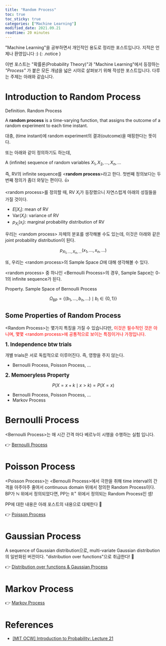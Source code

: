 ```yaml
---
title: "Random Process"
toc: true
toc_sticky: true
categories: ["Machine Learning"]
modified_date: 2021.09.21
readtime: 20 minutes
---
```


"Machine Learning"을 공부하면서 개인적인 용도로 정리한 포스트입니다. 지적은 언제나 환영입니다 :)
{: .notice }

이번 포스트는 "확률론(Probability Theory)"과 "Machine Learning"에서 등장하는 *"Process"* 가 붙은 모든 개념을 넓은 시야로 살펴보기 위해 작성한 포스트입니다. 다루는 주제는 아래와 같습니다.

# Introduction to Random Process

<div class="definition" markdown="1">

<span class="statement-title">Definition.</span> Random Process<br>

A **random process** is a time-varying function, that assigns the outcome of a random experiment to each time instant.

</div>

대충, (time instant)에 random experiment의 결과(outcome)을 매핑한다는 뜻이다.

또는 아래와 같이 정의하기도 하는데,

<div class="definition" markdown="1">

A (infinite) sequence of random variables $X_1, X_2, \dots, X_n, \dots$

</div>

즉, RV의 infinite sequence를 \<**random process**\>라고 한다. 첫번째 정의보다는 두번째 정의가 좀더 와닿는 편이다. 👍

\<random process\>를 정의할 때, RV $X_i$가 등장했으니 자연스럽게 아래의 성질들을 가질 것이다.

- $E[X_i]$: mean of RV
- $\text{Var}(X_i)$: variance of RV
- $p_{X_i} (x_i)$: marginal probability distribution of RV

우리는 \<random process\> 자체의 분포를 생각해볼 수도 있는데, 이것은 아래와 같은 joint probability distribution이 된다.

$$
p_{X_1, \dots, X_n, \dots} (x_1, \dots, x_n, \dots)
$$

또, 우리는 \<random process\>의 Sample Space $\Omega$에 대해 생각해볼 수 있다.

\<random process\> 중 하나인 \<Bernoulli Process\>의 경우, Sample Sapce는 0-1의 infinite sequence가 된다.

<div class="theorem" markdown="1">

<span class="statement-title">Property.</span> Sample Space of Bernoulli Process<br>

$$
\Omega_{\text{BP}}
= \left\{
  (b_1, \dots, b_n, \dots ) \mid b_i \in \{ 0, 1 \}
  \right\}
$$

</div>

## Some Properties of Random Process

\<Random Process\>는 몇가지 특징을 가질 수 있습니다만,
<span style="color: red">이것은 필수적인 것은 아니며, 몇몇 \<random process\>에 공통적으로 보이는 특징이거나 가정입니다.</span>

<big>**1. Independence btw trials**</big>

개별 trials은 서로 독립적으로 이루어진다. 즉, 영향을 주지 않는다.

- Bernoulli Process, Poisson Process, ...

<big>**2. Memoeryless Property**</big>

$$
P(X = x + k \mid x > k) = P(X = x)
$$

- Bernoulli Process, Poisson Process, ...
- Markov Process

# Bernoulli Process

\<Bernoulli Process\>는 매 시간 간격 마다 베르누이 시행을 수행하는 실험 입니다.

👉 [Bernoulli Process](/2021/03/26/bernoulli-process/)

# Poisson Process

\<Poisson Process\>는 \<Bernoulli Process\>에서 극한을 취해 time interval의 간격을 아주아주 줄여서 continuous domain 위에서 정의한 Random Process이다.
BP가 $\mathbb{N}$ 위에서 정의되었다면, PP는 $\mathbb{R^{+}}$ 위에서 정의되는 Random Process인 셈!

PP에 대한 내용은 아래 포스트의 내용으로 대체한다 🙏

👉 [Poisson Process](/2021/03/26/poisson-process/)


# Gaussian Process

A sequence of Gaussian distribution으로, multi-variate Gaussian distribution의 일반화된 버전이다.
"distribution over functions"으로 취급한다! 💪

👉 [Distribution over functions & Gaussian Process](/2021/07/01/Gaussian-process/)


# Markov Process

👉 [Markov Process](/2021/07/03/markov-process/)


# References

- [[MIT OCW] Introduction to Probability: Lecture 21](https://ocw.mit.edu/resources/res-6-012-introduction-to-probability-spring-2018/part-iii-random-processes/MITRES_6_012S18_L21AS.pdf)



